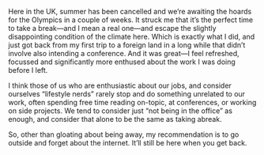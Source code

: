 

Here in the UK, summer has been cancelled and we’re awaiting the hoards for the Olympics in a couple of
weeks. It struck me that it’s the perfect time to take a break—and I mean a real one—and escape the
slightly disappointing condition of the climate here. Which is exactly what I did, and just got back from my
first trip to a foreign land in a long while that didn’t involve also intending a conference. And it was
great—I feel refreshed, focussed and significantly more enthused about the work I was doing before I
left.

I think those of us who are enthusiastic about our jobs, and consider ourselves “lifestyle nerds”
rarely stop and do something unrelated to our work, often spending free time reading on-topic, at conferences,
or working on side projects. We tend to consider just “not being in the office” as enough, and
consider that alone to be the same as taking abreak.

So, other than gloating about being away, my recommendation is to go outside and forget about the internet.
It’ll still be here when you get back.